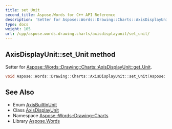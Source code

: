 ```yaml
---
title: set_Unit
second_title: Aspose.Words for C++ API Reference
description: 'Setter for Aspose::Words::Drawing::Charts::AxisDisplayUnit::get_Unit.'
type: docs
weight: 105
url: /cpp/aspose.words.drawing.charts/axisdisplayunit/set_unit/
---
```

## AxisDisplayUnit::set_Unit method


Setter for [Aspose::Words::Drawing::Charts::AxisDisplayUnit::get_Unit](../get_unit/).

```cpp
void Aspose::Words::Drawing::Charts::AxisDisplayUnit::set_Unit(Aspose::Words::Drawing::Charts::AxisBuiltInUnit value)
```

## See Also

* Enum [AxisBuiltInUnit](../../axisbuiltinunit/)
* Class [AxisDisplayUnit](../)
* Namespace [Aspose::Words::Drawing::Charts](../../)
* Library [Aspose.Words](../../../)
